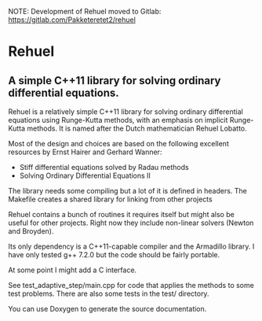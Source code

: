 NOTE: Development of Rehuel moved to Gitlab: https://gitlab.com/Pakketeretet2/rehuel

Rehuel
==============
A simple C++11 library for solving ordinary differential equations.
--------------

Rehuel is a relatively simple C++11 library for solving ordinary differential
equations using Runge-Kutta methods, with an emphasis on implicit Runge-Kutta
methods. It is named after the Dutch mathematician Rehuel Lobatto.

Most of the design and choices are based on the following excellent resources
by Ernst Hairer and Gerhard Wanner:
 - Stiff differential equations solved by Radau methods
 - Solving Ordinary Differential Equations II

The library needs some compiling but a lot of it is defined in headers.
The Makefile creates a shared library for linking from other projects

Rehuel contains a bunch of routines it requires itself but might also be useful
for other projects. Right now they include non-linear solvers (Newton and
Broyden).

Its only dependency is a C++11-capable compiler and the Armadillo library.
I have only tested g++ 7.2.0 but the code should be fairly portable.

At some point I might add a C interface.

See test_adaptive_step/main.cpp for code that applies the methods to
some test problems. There are also some tests in the test/ directory.

You can use Doxygen to generate the source documentation.

